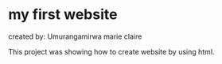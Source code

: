 #  my first website

created by: Umurangamirwa marie claire

This project was showing how to create website by using html.
